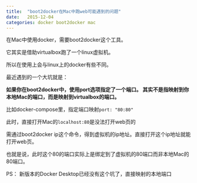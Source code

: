 ```yaml
---
title:  "boot2docker在Mac中跑web可能遇到的问题"
date:   2015-12-04
categories: docker boot2docker mac
---
```

在Mac中使用docker，需要boot2docker这个工具。

它其实是借助virtualbox跑了一个linux虚拟机。

所以在使用上会与linux上的docker有些不同。

最近遇到的一个大坑就是：

**如果你在boot2docker中，使用port选项指定了一个端口。
其实不是指映射到你本地Mac的端口，而是映射到virtualbox的端口。**

比如docker-compose里，指定端口映射`port: "80:80"`

此时，直接打开Mac的`localhost:80`是没法打开web页的

需通过boot2docker ip这个命令，得到虚拟机的ip地址。直接打开这个ip地址就能打开web页。

也就是说，此时这个80的端口实际上是绑定到了虚拟机的80端口而非本地Mac的80端口。

PS：
新版本的Docker Desktop已经没有这个坑了，直接映射的本地端口